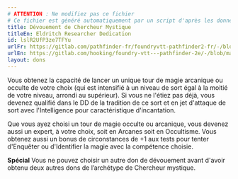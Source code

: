 ```yaml
---
# ATTENTION : Ne modifiez pas ce fichier
# Ce fichier est généré automatiquement par un script d'après les données du module Foundry VTT officiel et de sa traduction
title: Dévouement de Chercheur Mystique
titleEn: Eldritch Researcher Dedication
id: lslR2UfP3ze7TFYu
urlFr: https://gitlab.com/pathfinder-fr/foundryvtt-pathfinder2-fr/-/blob/master/data/feats/lslR2UfP3ze7TFYu.htm
urlEn: https://gitlab.com/hooking/foundry-vtt---pathfinder-2e/-/blob/master/packs/data/feats.db/eldritch-researcher-dedication.json
layout: dons
---
```

Vous obtenez la capacité de lancer un unique tour de magie arcanique ou occulte de votre choix (qui est intensifié à un niveau de sort égal à la moitié de votre niveau, arrondi au supérieur). Si vous ne l'étiez pas déjà, vous devenez qualifié dans le DD de la tradition de ce sort et en jet d'attaque de sort avec l'Intelligence pour caractéristique d'incantation.

Que vous ayez choisi un tour de magie occulte ou arcanique, vous devenez aussi un expert, à votre choix, soit en Arcanes soit en Occultisme. Vous obtenez aussi un bonus de circonstances de +1 aux tests pour tenter d'Enquêter ou d'Identifier la magie avec la compétence choisie.

**Spécial** Vous ne pouvez choisir un autre don de dévouement avant d'avoir obtenu deux autres dons de l’archétype de Chercheur mystique.
